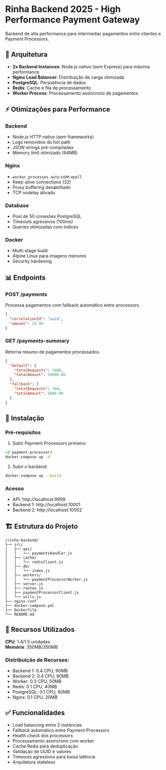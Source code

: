 # Rinha Backend 2025 - High Performance Payment Gateway

Backend de alta performance para intermediar pagamentos entre clientes e Payment Processors.

## 🚀 Arquitetura

- **2x Backend Instances**: Node.js nativo (sem Express) para máxima performance
- **Nginx Load Balancer**: Distribuição de carga otimizada
- **PostgreSQL**: Persistência de dados
- **Redis**: Cache e fila de processamento
- **Worker Process**: Processamento assíncrono de pagamentos

## ⚡ Otimizações para Performance

### Backend
- Node.js HTTP nativo (sem frameworks)
- Logs removidos do hot path
- JSON strings pré-compiladas
- Memory limit otimizado (64MB)

### Nginx
- `worker_processes auto` com `epoll`
- Keep-alive connections (32)
- Proxy buffering desabilitado
- TCP nodelay ativado

### Database
- Pool de 50 conexões PostgreSQL
- Timeouts agressivos (100ms)
- Queries otimizadas com índices

### Docker
- Multi-stage build
- Alpine Linux para imagens menores
- Security hardening

## 📊 Endpoints

### POST /payments
Processa pagamentos com fallback automático entre processors.
```json
{
  "correlationId": "uuid",
  "amount": 19.90
}
```

### GET /payments-summary
Retorna resumo de pagamentos processados.
```json
{
  "default": {
    "totalRequests": 1000,
    "totalAmount": 50000.00
  },
  "fallback": {
    "totalRequests": 100,
    "totalAmount": 5000.00
  }
}
```

## 🔧 Instalação

### Pré-requisitos
1. Subir Payment Processors primeiro:
```bash
cd payment-processor/
docker-compose up -d
```

2. Subir o backend:
```bash
docker-compose up --build
```

### Acesso
- API: http://localhost:9999
- Backend 1: http://localhost:10001
- Backend 2: http://localhost:10002

## 🏗️ Estrutura do Projeto

```
/rinha-backend/
├── src/
│   ├── api/
│   │   └── paymentsHandler.js
│   ├── cache/
│   │   └── redisClient.js
│   ├── db/
│   │   └── index.js
│   ├── workers/
│   │   └── paymentProcessorWorker.js
│   ├── server.js
│   ├── routes.js
│   ├── paymentProcessorClient.js
│   └── utils.js
├── nginx.conf
├── docker-compose.yml
├── Dockerfile
└── README.md
```

## 🎯 Recursos Utilizados

**CPU**: 1.4/1.5 unidades  
**Memória**: 350MB/350MB

### Distribuição de Recursos:
- Backend 1: 0.4 CPU, 90MB
- Backend 2: 0.4 CPU, 90MB  
- Worker: 0.3 CPU, 50MB
- Redis: 0.1 CPU, 40MB
- PostgreSQL: 0.1 CPU, 60MB
- Nginx: 0.1 CPU, 20MB

## ✅ Funcionalidades

- Load balancing entre 2 instâncias
- Fallback automático entre Payment Processors
- Health check dos processors
- Processamento assíncrono com worker
- Cache Redis para deduplicação
- Validação de UUID e valores
- Timeouts agressivos para baixa latência
- Arquitetura stateless

